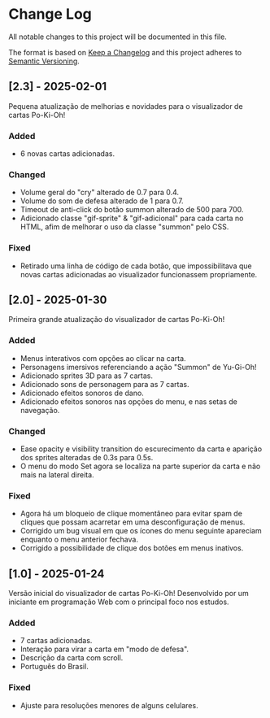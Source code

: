 # Change Log
All notable changes to this project will be documented in this file.
 
The format is based on [Keep a Changelog](http://keepachangelog.com/)
and this project adheres to [Semantic Versioning](http://semver.org/).

## [2.3] - 2025-02-01
 
Pequena atualização de melhorias e novidades para o visualizador de cartas Po-Ki-Oh!
 
### Added

- 6 novas cartas adicionadas.
 
### Changed

- Volume geral do "cry" alterado de 0.7 para 0.4.
- Volume do som de defesa alterado de 1 para 0.7.
- Timeout de anti-click do botão summon alterado de 500 para 700.
- Adicionado classe "gif-sprite" & "gif-adicional" para cada carta no HTML, afim de melhorar o uso da classe "summon" pelo CSS.
 
### Fixed

- Retirado uma linha de código de cada botão, que impossibilitava que novas cartas adicionadas ao visualizador funcionassem propriamente.
    <!-- botao.addEventListener("click", function (**evento**) { & **let cartao = evento.target.closest('.cartao');** -->
 
## [2.0] - 2025-01-30
 
Primeira grande atualização do visualizador de cartas Po-Ki-Oh!
 
### Added

- Menus interativos com opções ao clicar na carta.
- Personagens imersivos referenciando a ação "Summon" de Yu-Gi-Oh!
- Adicionado sprites 3D para as 7 cartas.
- Adicionado sons de personagem para as 7 cartas.
- Adicionado efeitos sonoros de dano.
- Adicionado efeitos sonoros nas opções do menu, e nas setas de navegação.
 
### Changed

- Ease opacity e visibility transition do escurecimento da carta e aparição dos sprites alteradas de 0.3s para 0.5s.
- O menu do modo Set agora se localiza na parte superior da carta e não mais na lateral direita.
 
### Fixed

- Agora há um bloqueio de clique momentâneo para evitar spam de cliques que possam acarretar em uma desconfiguração de menus.
- Corrigido um bug visual em que os ícones do menu seguinte apareciam enquanto o menu anterior fechava.
- Corrigido a possibilidade de clique dos botões em menus inativos.
 
## [1.0] - 2025-01-24
  
Versão inicial do visualizador de cartas Po-Ki-Oh! Desenvolvido por um iniciante em programação Web com o principal foco nos estudos.
 
### Added

- 7 cartas adicionadas.
- Interação para virar a carta em "modo de defesa".
- Descrição da carta com scroll.
- Português do Brasil.
 
### Fixed
 
- Ajuste para resoluções menores de alguns celulares.